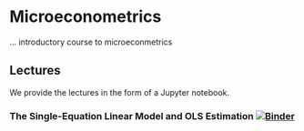 # Microeconometrics

... introductory course to microeconmetrics


## Lectures

We provide the lectures in the form of a Jupyter notebook.

### The Single-Equation Linear Model and OLS Estimation [![Binder](https://mybinder.org/badge_logo.svg)](https://mybinder.org/v2/gh/HumanCapitalAnalysis/microeconometrics.git/master?filepath=lectures%2F01_single_equation_ols.ipynb)
